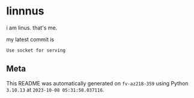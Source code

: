 # linnnus

i am linus. that's me.

my latest commit is

```
Use socket for serving
```

## Meta

This README was automatically generated on `fv-az218-359` using Python
`3.10.13` at `2023-10-08 05:31:58.037116`.
